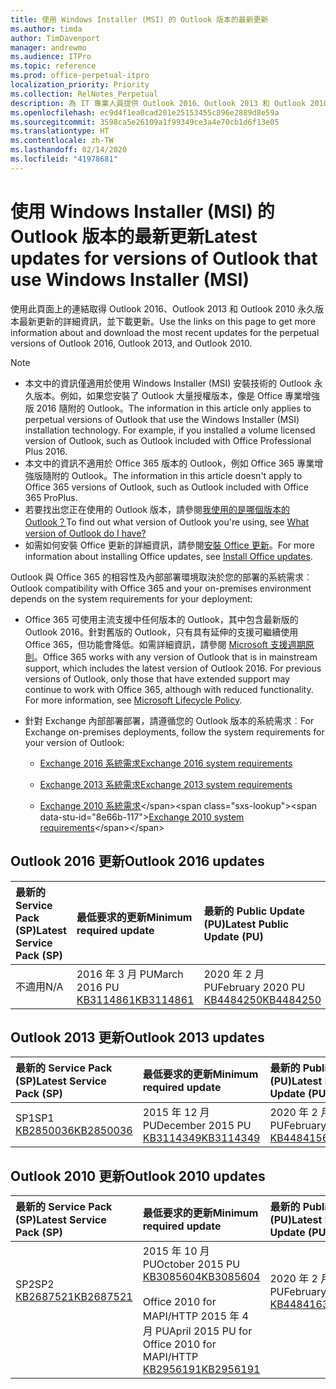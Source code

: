 ```yaml
---
title: 使用 Windows Installer (MSI) 的 Outlook 版本的最新更新
ms.author: timda
author: TimDavenport
manager: andrewmo
ms.audience: ITPro
ms.topic: reference
ms.prod: office-perpetual-itpro
localization_priority: Priority
ms.collection: RelNotes_Perpetual
description: 為 IT 專業人員提供 Outlook 2016、Outlook 2013 和 Outlook 2010 永久版本的最新更新資訊連結
ms.openlocfilehash: ec9d4f1ea0cad201e25153455c896e2889d8e59a
ms.sourcegitcommit: 3598ca5e26109a1f99349ce3a4e70cb1d6f13e05
ms.translationtype: HT
ms.contentlocale: zh-TW
ms.lasthandoff: 02/14/2020
ms.locfileid: "41978681"
---
```

# <a name="latest-updates-for-versions-of-outlook-that-use-windows-installer-msi"></a><span data-ttu-id="8e66b-103">使用 Windows Installer (MSI) 的 Outlook 版本的最新更新</span><span class="sxs-lookup"><span data-stu-id="8e66b-103">Latest updates for versions of Outlook that use Windows Installer (MSI)</span></span>

<span data-ttu-id="8e66b-104">使用此頁面上的連結取得 Outlook 2016、Outlook 2013 和 Outlook 2010 永久版本最新更新的詳細資訊，並下載更新。</span><span class="sxs-lookup"><span data-stu-id="8e66b-104">Use the links on this page to get more information about and download the most recent updates for the perpetual versions of Outlook 2016, Outlook 2013, and Outlook 2010.</span></span>
  
> [!NOTE]
> - <span data-ttu-id="8e66b-p101">本文中的資訊僅適用於使用 Windows Installer (MSI) 安裝技術的 Outlook 永久版本。例如，如果您安裝了 Outlook 大量授權版本，像是 Office 專業增強版 2016 隨附的 Outlook。</span><span class="sxs-lookup"><span data-stu-id="8e66b-p101">The information in this article only applies to perpetual versions of Outlook that use the Windows Installer (MSI) installation technology. For example, if you installed a volume licensed version of Outlook, such as Outlook included with Office Professional Plus 2016.</span></span>
> - <span data-ttu-id="8e66b-107">本文中的資訊不適用於 Office 365 版本的 Outlook，例如 Office 365 專業增強版隨附的 Outlook。</span><span class="sxs-lookup"><span data-stu-id="8e66b-107">The information in this article doesn't apply to Office 365 versions of Outlook, such as Outlook included with Office 365 ProPlus.</span></span>
> - <span data-ttu-id="8e66b-108">若要找出您正在使用的 Outlook 版本，請參閱[我使用的是哪個版本的 Outlook？](https://support.office.com/article/b3a9568c-edb5-42b9-9825-d48d82b2257c)</span><span class="sxs-lookup"><span data-stu-id="8e66b-108">To find out what version of Outlook you're using, see [What version of Outlook do I have?](https://support.office.com/article/b3a9568c-edb5-42b9-9825-d48d82b2257c)</span></span>
> - <span data-ttu-id="8e66b-109">如需如何安裝 Office 更新的詳細資訊，請參閱[安裝 Office 更新](https://support.office.com/article/2ab296f3-7f03-43a2-8e50-46de917611c5)。</span><span class="sxs-lookup"><span data-stu-id="8e66b-109">For more information about installing Office updates, see [Install Office updates](https://support.office.com/article/2ab296f3-7f03-43a2-8e50-46de917611c5).</span></span> 
  
<span data-ttu-id="8e66b-110">Outlook 與 Office 365 的相容性及內部部署環境取決於您的部署的系統需求︰</span><span class="sxs-lookup"><span data-stu-id="8e66b-110">Outlook compatibility with Office 365 and your on-premises environment depends on the system requirements for your deployment:</span></span>
  
- <span data-ttu-id="8e66b-p102">Office 365 可使用主流支援中任何版本的 Outlook，其中包含最新版的 Outlook 2016。針對舊版的 Outlook，只有具有延伸的支援可繼續使用 Office 365，但功能會降低。如需詳細資訊，請參閱 [Microsoft 支援週期原則](https://support.microsoft.com/lifecycle)。</span><span class="sxs-lookup"><span data-stu-id="8e66b-p102">Office 365 works with any version of Outlook that is in mainstream support, which includes the latest version of Outlook 2016. For previous versions of Outlook, only those that have extended support may continue to work with Office 365, although with reduced functionality. For more information, see [Microsoft Lifecycle Policy](https://support.microsoft.com/lifecycle).</span></span>
    
- <span data-ttu-id="8e66b-114">針對 Exchange 內部部署部署，請遵循您的 Outlook 版本的系統需求︰</span><span class="sxs-lookup"><span data-stu-id="8e66b-114">For Exchange on-premises deployments, follow the system requirements for your version of Outlook:</span></span>
    
  - [<span data-ttu-id="8e66b-115">Exchange 2016 系統需求</span><span class="sxs-lookup"><span data-stu-id="8e66b-115">Exchange 2016 system requirements</span></span>](https://docs.microsoft.com/Exchange/plan-and-deploy/system-requirements)
    
  - [<span data-ttu-id="8e66b-116">Exchange 2013 系統需求</span><span class="sxs-lookup"><span data-stu-id="8e66b-116">Exchange 2013 system requirements</span></span>](https://docs.microsoft.com/exchange/exchange-2013-system-requirements-exchange-2013-help)
    
  - <span data-ttu-id="8e66b-117">[Exchange 2010 系統需求](https://docs.microsoft.com/previous-versions/office/exchange-server-2010/aa996719(v=exchg.141))</span><span class="sxs-lookup"><span data-stu-id="8e66b-117">[Exchange 2010 system requirements](https://docs.microsoft.com/previous-versions/office/exchange-server-2010/aa996719(v=exchg.141))</span></span>

   
## <a name="outlook-2016-updates"></a><span data-ttu-id="8e66b-118">Outlook 2016 更新</span><span class="sxs-lookup"><span data-stu-id="8e66b-118">Outlook 2016 updates</span></span>

|<span data-ttu-id="8e66b-119">**最新的 Service Pack (SP)**</span><span class="sxs-lookup"><span data-stu-id="8e66b-119">**Latest Service Pack (SP)**</span></span>|<span data-ttu-id="8e66b-120">**最低要求的更新**</span><span class="sxs-lookup"><span data-stu-id="8e66b-120">**Minimum required update**</span></span>|<span data-ttu-id="8e66b-121">**最新的 Public Update (PU)**</span><span class="sxs-lookup"><span data-stu-id="8e66b-121">**Latest Public Update (PU)**</span></span>|
|:-----|:-----|:-----|
|<span data-ttu-id="8e66b-122">不適用</span><span class="sxs-lookup"><span data-stu-id="8e66b-122">N/A</span></span>  <br/> |<span data-ttu-id="8e66b-123">2016 年 3 月 PU</span><span class="sxs-lookup"><span data-stu-id="8e66b-123">March 2016 PU</span></span> <br/>[<span data-ttu-id="8e66b-124">KB3114861</span><span class="sxs-lookup"><span data-stu-id="8e66b-124">KB3114861</span></span>](https://support.microsoft.com/help/3114861) <br/> |<span data-ttu-id="8e66b-125">2020 年 2 月 PU</span><span class="sxs-lookup"><span data-stu-id="8e66b-125">February 2020 PU</span></span> <br/>[<span data-ttu-id="8e66b-126">KB4484250</span><span class="sxs-lookup"><span data-stu-id="8e66b-126">KB4484250</span></span>](https://support.microsoft.com/help/4484250) 

## <a name="outlook-2013-updates"></a><span data-ttu-id="8e66b-127">Outlook 2013 更新</span><span class="sxs-lookup"><span data-stu-id="8e66b-127">Outlook 2013 updates</span></span>

|<span data-ttu-id="8e66b-128">**最新的 Service Pack (SP)**</span><span class="sxs-lookup"><span data-stu-id="8e66b-128">**Latest Service Pack (SP)**</span></span>|<span data-ttu-id="8e66b-129">**最低要求的更新**</span><span class="sxs-lookup"><span data-stu-id="8e66b-129">**Minimum required update**</span></span>|<span data-ttu-id="8e66b-130">**最新的 Public Update (PU)**</span><span class="sxs-lookup"><span data-stu-id="8e66b-130">**Latest Public Update (PU)**</span></span>|
|:-----|:-----|:-----|
|<span data-ttu-id="8e66b-131">SP1</span><span class="sxs-lookup"><span data-stu-id="8e66b-131">SP1</span></span>  <br/>[<span data-ttu-id="8e66b-132">KB2850036</span><span class="sxs-lookup"><span data-stu-id="8e66b-132">KB2850036</span></span>](https://go.microsoft.com/fwlink/p/?LinkId=512538) <br/> |<span data-ttu-id="8e66b-133">2015 年 12 月 PU</span><span class="sxs-lookup"><span data-stu-id="8e66b-133">December 2015 PU</span></span> <br/>[<span data-ttu-id="8e66b-134">KB3114349</span><span class="sxs-lookup"><span data-stu-id="8e66b-134">KB3114349</span></span>](https://support.microsoft.com/kb/3114349) <br/> |<span data-ttu-id="8e66b-135">2020 年 2 月 PU</span><span class="sxs-lookup"><span data-stu-id="8e66b-135">February 2020 PU</span></span> <br/>[<span data-ttu-id="8e66b-136">KB4484156</span><span class="sxs-lookup"><span data-stu-id="8e66b-136">KB4484156</span></span>](https://support.microsoft.com/help/4484156)  |
   
## <a name="outlook-2010-updates"></a><span data-ttu-id="8e66b-137">Outlook 2010 更新</span><span class="sxs-lookup"><span data-stu-id="8e66b-137">Outlook 2010 updates</span></span>

|<span data-ttu-id="8e66b-138">**最新的 Service Pack (SP)**</span><span class="sxs-lookup"><span data-stu-id="8e66b-138">**Latest Service Pack (SP)**</span></span>|<span data-ttu-id="8e66b-139">**最低要求的更新**</span><span class="sxs-lookup"><span data-stu-id="8e66b-139">**Minimum required update**</span></span>|<span data-ttu-id="8e66b-140">**最新的 Public Update (PU)**</span><span class="sxs-lookup"><span data-stu-id="8e66b-140">**Latest Public Update (PU)**</span></span>|
|:-----|:-----|:-----|
|<span data-ttu-id="8e66b-141">SP2</span><span class="sxs-lookup"><span data-stu-id="8e66b-141">SP2</span></span> <br/>[<span data-ttu-id="8e66b-142">KB2687521</span><span class="sxs-lookup"><span data-stu-id="8e66b-142">KB2687521</span></span>](https://go.microsoft.com/fwlink/p/?LinkId=512542) <br><br><br><br/> |<span data-ttu-id="8e66b-143">2015 年 10 月 PU</span><span class="sxs-lookup"><span data-stu-id="8e66b-143">October 2015 PU</span></span> <br/> [<span data-ttu-id="8e66b-144">KB3085604</span><span class="sxs-lookup"><span data-stu-id="8e66b-144">KB3085604</span></span>](https://support.microsoft.com/kb/3085604) <br/><br/>  <span data-ttu-id="8e66b-145">Office 2010 for MAPI/HTTP 2015 年 4 月 PU</span><span class="sxs-lookup"><span data-stu-id="8e66b-145">April 2015 PU for Office 2010 for MAPI/HTTP</span></span> <br/> [<span data-ttu-id="8e66b-146">KB2956191</span><span class="sxs-lookup"><span data-stu-id="8e66b-146">KB2956191</span></span>](https://support.microsoft.com/help/2956191/april-14-2015-update-for-office-2010-kb2956191) <br/> |<span data-ttu-id="8e66b-147">2020 年 2 月 PU</span><span class="sxs-lookup"><span data-stu-id="8e66b-147">February 2020 PU</span></span> <br/>[<span data-ttu-id="8e66b-148">KB4484163</span><span class="sxs-lookup"><span data-stu-id="8e66b-148">KB4484163</span></span>](https://support.microsoft.com/help/4484163) <br><br><br><br/>|
   

